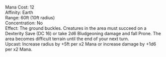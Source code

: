 Mana Cost: 12  
Affinity: Earth  
Range: 60ft (10ft radius)  
Concentration: No  
Effect: The ground buckles. Creatures in the area must succeed on a Dexterity Save (DC 16) or take 2d6 Bludgeoning damage and fall Prone. The area becomes difficult terrain until the end of your next turn.  
Upcast: Increase radius by +5ft per x2 Mana or increase damage by +1d6 per x2 Mana.